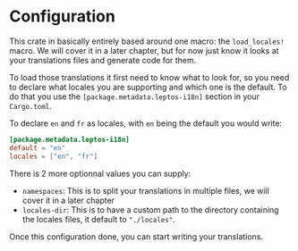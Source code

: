 # Configuration

This crate in basically entirely based around one macro: the `load_locales!` macro. We will cover it in a later chapter, but for now just know it looks at your translations files and generate code for them.

To load those translations it first need to know what to look for, so you need to declare what locales you are supporting and which one is the default.
To do that you use the `[package.metadata.leptos-i18n]` section in your `Cargo.toml`.

To declare `en` and `fr` as locales, with `en` being the default you would write:

```toml
[package.metadata.leptos-i18n]
default = "en"
locales = ["en", "fr"]
```

There is 2 more optionnal values you can supply:

- `namespaces`: This is to split your translations in multiple files, we will cover it in a later chapter
- `locales-dir`: This is to have a custom path to the directory containing the locales files, it default to `"./locales"`.

Once this configuration done, you can start writing your translations.

